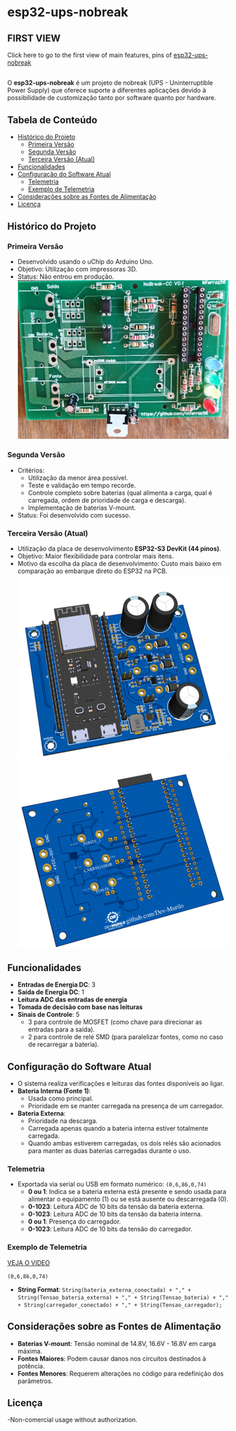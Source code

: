 # esp32-ups-nobreak

## FIRST VIEW
Click here to go to the first view of main features, pins of 
[esp32-ups-nobreak](https://github.com/Dev-Murilo/esp32-ups-nobreak/tree/main/Doc)

##


O **esp32-ups-nobreak** é um projeto de nobreak (UPS - Uninterruptible Power Supply) que oferece suporte a diferentes aplicações devido à possibilidade de customização tanto por software quanto por hardware.

## Tabela de Conteúdo

- [Histórico do Projeto](#histórico-do-projeto)
  - [Primeira Versão](#primeira-versão)
  - [Segunda Versão](#segunda-versão)
  - [Terceira Versão (Atual)](#terceira-versão-atual)
- [Funcionalidades](#funcionalidades)
- [Configuração do Software Atual](#configuração-do-software-atual)
  - [Telemetria](#telemetria)
  - [Exemplo de Telemetria](#exemplo-de-telemetria)
- [Considerações sobre as Fontes de Alimentação](#considerações-sobre-as-fontes-de-alimentação)
- [Licença](#licença)

## Histórico do Projeto

### Primeira Versão
- Desenvolvido usando o uChip do Arduino Uno.
- Objetivo: Utilização com impressoras 3D.
- Status: Não entrou em produção.
![pcb_V1](Imagens/pcb_V1.jpg)


### Segunda Versão
- Critérios:
  - Utilização da menor área possível.
  - Teste e validação em tempo recorde.
  - Controle completo sobre baterias (qual alimenta a carga, qual é carregada, ordem de prioridade de carga e descarga).
  - Implementação de baterias V-mount.
- Status: Foi desenvolvido com sucesso.

### Terceira Versão (Atual)
- Utilização da placa de desenvolvimento **ESP32-S3 DevKit (44 pinos)**.
- Objetivo: Maior flexibilidade para controlar mais itens.
- Motivo da escolha da placa de desenvolvimento: Custo mais baixo em comparação ao embarque direto do ESP32 na PCB.
![3D-Image](Imagens/3D-image.png)
![3D-Image-bottom](Imagens/3D-image-bottom.png)

## Funcionalidades

- **Entradas de Energia DC**: 3
- **Saída de Energia DC**: 1
- **Leitura ADC das entradas de energia**
- **Tomada de decisão com base nas leituras**
- **Sinais de Controle**: 5
  - 3 para controle de MOSFET (como chave para direcionar as entradas para a saída).
  - 2 para controle de relé SMD (para paralelizar fontes, como no caso de recarregar a bateria).

## Configuração do Software Atual

- O sistema realiza verificações e leituras das fontes disponíveis ao ligar.
- **Bateria Interna (Fonte 1)**: 
  - Usada como principal.
  - Prioridade em se manter carregada na presença de um carregador.
- **Bateria Externa**:
  - Prioridade na descarga.
  - Carregada apenas quando a bateria interna estiver totalmente carregada.
  - Quando ambas estiverem carregadas, os dois relés são acionados para manter as duas baterias carregadas durante o uso.
  
### Telemetria
- Exportada via serial ou USB em formato numérico: `(0,6,86,0,74)`
  - **0 ou 1**: Indica se a bateria externa está presente e sendo usada para alimentar o equipamento (1) ou se está ausente ou descarregada (0).
  - **0-1023**: Leitura ADC de 10 bits da tensão da bateria externa.
  - **0-1023**: Leitura ADC de 10 bits da tensão da bateria interna.
  - **0 ou 1**: Presença do carregador.
  - **0-1023**: Leitura ADC de 10 bits da tensão do carregador.

### Exemplo de Telemetria
[VEJA O VIDEO](https://youtu.be/NBOAWUM_bD8)

```plaintext
(0,6,86,0,74)
```

- **String Format**: `String(bateria_externa_conectada) + "," + String(Tensao_bateria_externa) + "," + String(Tensao_bateria) + "," + String(carregador_conectado) + "," + String(Tensao_carregador);`

## Considerações sobre as Fontes de Alimentação

- **Baterias V-mount**: Tensão nominal de 14.8V, 16.6V - 16.8V em carga máxima.
- **Fontes Maiores**: Podem causar danos nos circuitos destinados à potência.
- **Fontes Menores**: Requerem alterações no código para redefinição dos parâmetros.

## Licença
-Non-comercial usage without authorization.
